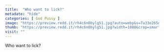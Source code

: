 ```yaml
---
title:  "Who want to lick?"
metadate: "hide"
categories: [ God Pussy ]
image: "https://preview.redd.it/rh4c6n0bylg51.jpg?auto=webp&s=7a33e265dc90be09c275e64a086c0b1886c3e6fc"
thumb: "https://preview.redd.it/rh4c6n0bylg51.jpg?width=1080&crop=smart&auto=webp&s=823fb5bb87598217001f1551a75025b07d6e1334"
visit: ""
---
```

Who want to lick?
